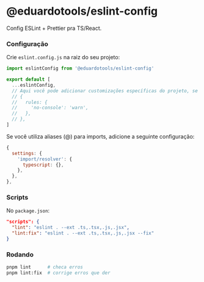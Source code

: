 # @eduardotools/eslint-config

Config ESLint + Prettier pra TS/React.

### Configuração

Crie `eslint.config.js` na raiz do seu projeto:

```js
import eslintConfig from '@eduardotools/eslint-config'

export default [
  ...eslintConfig,
  // Aqui você pode adicionar customizações específicas do projeto, se quiser
  // {
  //   rules: {
  //     'no-console': 'warn',
  //   },
  // },
]
```

Se você utiliza aliases (@) para imports, adicione a seguinte configuração:

```js
{
  settings: {
    'import/resolver': {
      typescript: {},
    },
  },
},
```

### Scripts

No `package.json`:

```json
"scripts": {
  "lint": "eslint . --ext .ts,.tsx,.js,.jsx",
  "lint:fix": "eslint . --ext .ts,.tsx,.js,.jsx --fix"
}
```

### Rodando

```bash
pnpm lint      # checa erros
pnpm lint:fix  # corrige erros que der
```
